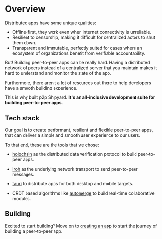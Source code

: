 # Overview

Distributed apps have some unique qualities:

- Offline-first, they work even when internet connectivity is unreliable.
- Resilient to censorship, making it difficult for centralized actors to shut them down.
- Transparent and immutable, perfectly suited for cases where an ecosystem of organizations benefit from verifiable accountability.

But! Building peer-to-peer apps can be really hard. Having a distributed network of peers instead of a centralized server that you maintain makes it hard to understand and monitor the state of the app.

Furthermore, there aren't a lot of resources out there to help developers have a smooth building experience.

This is why built p2p Shipyard. **It's an all-inclusive development suite for building peer-to-peer apps**.

## Tech stack

Our goal is to create performant, resilient and flexible peer-to-peer apps, that can deliver a simple and smooth user experience to our users.

To that end, these are the tools that we chose:

- [holochain](https://developer.holochain.org) as the distributed data verification protocol to build peer-to-peer apps.

- [iroh](https://iroh.computer) as the underlying network transport to send peer-to-peer messages.

- [tauri](https://tauri.app) to distribute apps for both desktop and mobile targets.

- CRDT based algorithms like [automerge](https://automerge.org) to build real-time collaborative modules.


## Building

Excited to start building? Move on to [creating an app](/guides/creating-an-app) to start the journey of building a peer-to-peer app.
